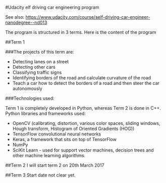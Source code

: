 #Udacity elf driving car engineering program

See also: https://www.udacity.com/course/self-driving-car-engineer-nanodegree--nd013

The program is structured in 3 terms. Here is the content of the program

##Term 1

###The projects of this term are: 

- Detecting lanes on a street
- Detecting other cars
- Classifying traffic signs
- Identifying borders of the road and calculate curvature of the road
- Teach a car how to detect the borders of a road and then steer the car autonomously

###Technologies used: 

Term 1 is completely developed in Python, whereas Term 2 is done in C++. Python libraries and frameworks used: 

- OpenCV (calibrating, distortion, various color spaces, sliding windows, Hough transform, Histogram of Oriented Gradients (HOG))
- TensorFlow convolutional neural networks
- Keras, a framework that sits on top of TensorFlow
- NumPy
- SciKit Learn - used for support vector machines, decision trees and other machine learning algorithms. 
 

##Term 2
I will start term 2 on 20th March 2017

##Term 3
Start date not clear yet.
